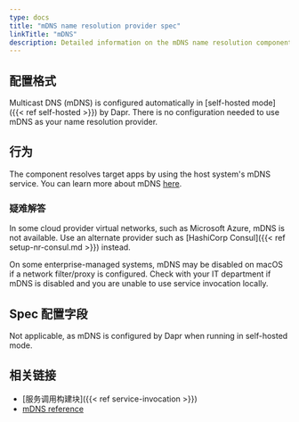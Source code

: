 ```yaml
---
type: docs
title: "mDNS name resolution provider spec"
linkTitle: "mDNS"
description: Detailed information on the mDNS name resolution component
---
```


## 配置格式

Multicast DNS (mDNS) is configured automatically in [self-hosted mode]({{< ref self-hosted >}}) by Dapr. There is no configuration needed to use mDNS as your name resolution provider.

## 行为

The component resolves target apps by using the host system's mDNS service. You can learn more about mDNS [here](https://en.wikipedia.org/wiki/Multicast_DNS).

### 疑难解答

In some cloud provider virtual networks, such as Microsoft Azure, mDNS is not available. Use an alternate provider such as [HashiCorp Consul]({{< ref setup-nr-consul.md >}}) instead.

On some enterprise-managed systems, mDNS may be disabled on macOS if a network filter/proxy is configured. Check with your IT department if mDNS is disabled and you are unable to use service invocation locally.

## Spec 配置字段

Not applicable, as mDNS is configured by Dapr when running in self-hosted mode.

## 相关链接

- [服务调用构建块]({{< ref service-invocation >}})
- [mDNS reference](https://en.wikipedia.org/wiki/Multicast_DNS)